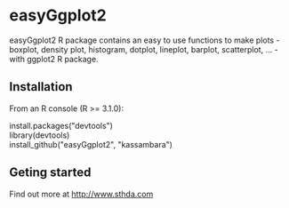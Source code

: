 easyGgplot2
===========

easyGgplot2 R package contains an easy to use functions to make plots - boxplot, density plot, histogram, dotplot, lineplot, barplot, scatterplot, ... - with ggplot2 R package.

## Installation

From an R console (R >= 3.1.0):

install.packages("devtools")<br/>
library(devtools)<br/>
install_github("easyGgplot2", "kassambara")

## Geting started

Find out more at http://www.sthda.com


